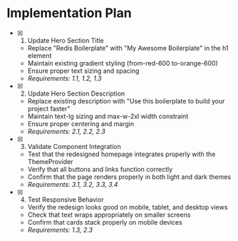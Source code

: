 # Implementation Plan

- [x] 1. Update Hero Section Title
  - Replace "Redis Boilerplate" with "My Awesome Boilerplate" in the h1 element
  - Maintain existing gradient styling (from-red-600 to-orange-600)
  - Ensure proper text sizing and spacing
  - _Requirements: 1.1, 1.2, 1.3_

- [x] 2. Update Hero Section Description
  - Replace existing description with "Use this boilerplate to build your project faster"
  - Maintain text-lg sizing and max-w-2xl width constraint
  - Ensure proper centering and margin
  - _Requirements: 2.1, 2.2, 2.3_

- [x] 3. Validate Component Integration
  - Test that the redesigned homepage integrates properly with the ThemeProvider
  - Verify that all buttons and links function correctly
  - Confirm that the page renders properly in both light and dark themes
  - _Requirements: 3.1, 3.2, 3.3, 3.4_

- [x] 4. Test Responsive Behavior
  - Verify the redesign looks good on mobile, tablet, and desktop views
  - Check that text wraps appropriately on smaller screens
  - Confirm that cards stack properly on mobile devices
  - _Requirements: 1.3, 2.3_
